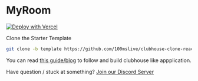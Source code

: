 # MyRoom

[![Deploy with Vercel](https://vercel.com/button)](https://vercel.com/new/clone?repository-url=https%3A%2F%2Fgithub.com%2F100mslive%2Fclubhouse-clone-react&env=REACT_APP_TOKEN_ENDPOINT,REACT_APP_ROOM_ID&envDescription=You%20can%20find%20token%20endpoint%20in%20developer%20section%20in%20100ms%20Dashboard&envLink=https%3A%2F%2Fdashboard.100ms.live%2Fdeveloper)

Clone the Starter Template

```bash
git clone -b template https://github.com/100mslive/clubhouse-clone-react.git
```

You can read [this guide/blog](https://www.100ms.live/blog/clubhouse-clone-in-react) to follow and build clubhouse like appplication.

Have question / stuck at something? [Join our Discord Server](https://www.100ms.live/discord)
